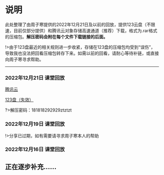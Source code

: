 # 说明

此处整理了由周子寒提供的2022年12月21日及以前的回放，提供123云盘（不限速，目前仅部分提供）和腾讯云对象存储高速通道（推荐）下载，格式为.rar格式的压缩包。**解压密码会附在每个文件下载链接的后面。**

!>由于123盘最近的相关规则进一步收紧，存储在123盘的压缩包均受到“误伤”，导致我也没法把回看压缩包转存下来。如需以前的回看，请耐心等待补链，或直接向周子寒寻求帮助。

---

### 2022年12月21日 课堂回放

[腾讯云](https://wangke1-1314228349.cos.ap-chongqing.myqcloud.com/earlyaccess/2022%E5%B9%B412%E6%9C%8821%E6%97%A5%20%E8%AF%BE%E5%A0%82%E5%9B%9E%E6%94%BE.rar)

[123盘（失效）](https://www.123pan.com/s/NZzA-0gjLH)

?>解压密码：181818292929ztztzt

### 2022年12月19日 课堂回放

!>分享已过期，如有需要请寻求周子寒本人的帮助

### 2022年12月16日 课堂回放

## 正在逐步补充……

